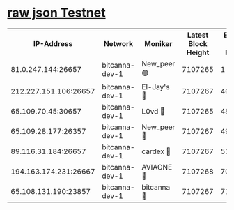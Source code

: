 [raw json Testnet](https://rpc-check.bcat.stavr.tech/bcat/rpc-bcat-result.json)
=


<table><tr><th>IP-Address</th><th>Network</th><th>Moniker</th><th>Latest Block Height</th><th>Earliest Block Height</th><th>Catching Up</th><th>Tx Index</th><th>Voting Power</th><th>Scan Time</th></tr><tr><td>81.0.247.144:26657</td><td>bitcanna-dev-1</td><td>New_peer 🟢</td><td>7107265</td><td>1</td><td>False</td><td>on</td><td>0</td><td>2024-03-29T13:56:04.539693753UTC</td></tr><tr><td>212.227.151.106:26657</td><td>bitcanna-dev-1</td><td>El-Jay's 🔴</td><td>7107267</td><td>4670391</td><td>False</td><td>on</td><td>2218364</td><td>2024-03-29T13:56:11.235491445UTC</td></tr><tr><td>65.109.70.45:30657</td><td>bitcanna-dev-1</td><td>L0vd 🔴</td><td>7107265</td><td>4828155</td><td>False</td><td>on</td><td>308120</td><td>2024-03-29T13:56:04.831293363UTC</td></tr><tr><td>65.109.28.177:26357</td><td>bitcanna-dev-1</td><td>New_peer 🔴</td><td>7107267</td><td>4952911</td><td>False</td><td>on</td><td>2237167</td><td>2024-03-29T13:56:11.801436461UTC</td></tr><tr><td>89.116.31.184:26657</td><td>bitcanna-dev-1</td><td>cardex 🔴</td><td>7107267</td><td>5185001</td><td>False</td><td>on</td><td>1</td><td>2024-03-29T13:56:11.501344938UTC</td></tr><tr><td>194.163.174.231:26667</td><td>bitcanna-dev-1</td><td>AVIAONE 🔴</td><td>7107268</td><td>7097761</td><td>False</td><td>on</td><td>1949865</td><td>2024-03-29T13:56:20.594630270UTC</td></tr><tr><td>65.108.131.190:23857</td><td>bitcanna-dev-1</td><td>bitcanna 🔴</td><td>7107267</td><td>7103267</td><td>False</td><td>off</td><td>378646</td><td>2024-03-29T13:56:12.120806967UTC</td></tr></table>